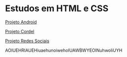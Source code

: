 <h1>Estudos em HTML e CSS</h1>

<a href="https://lucasloretoalves.github.io/projeto-android/">Projeto Android</a>

<a href="http://https://lucasloretoalves.github.io/projeto-cordel/">Projeto Cordel</a>

<a href="https://lucasloretoalves.github.io/projeto-redes-sociais/">Projeto Redes Sociais</a>

<p>AOIUEHRIAUEHiuaehunoiwehoIUAWBWYEOINuhwoliUYH</p>
